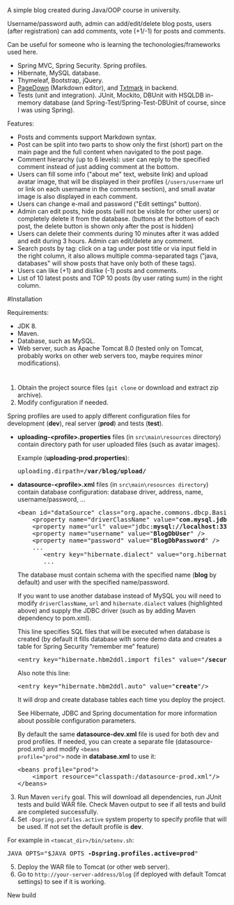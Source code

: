 A simple blog created during Java/OOP course in university.

Username/password auth, admin can add/edit/delete blog posts, users (after registration) can add comments, vote (+1/-1) for posts and comments.

Can be useful for someone who is learning the techonologies/frameworks used here.


- Spring MVC, Spring Security. Spring profiles.
- Hibernate, MySQL database.
- Thymeleaf, Bootstrap, jQuery.
- [PageDown](https://code.google.com/archive/p/pagedown/) (Markdown editor), and [Txtmark](https://github.com/rjeschke/txtmark) in backend.
- Tests (unit and integration). JUnit, Mockito, DBUnit with HSQLDB in-memory database (and Spring-Test/Spring-Test-DBUnit of course, since I was using Spring).

Features:
- Posts and comments support Markdown syntax.
- Post can be split into two parts to show only the first (short) part on the main page and the full content when navigated to the post page.
- Comment hierarchy (up to 6 levels): user can reply to the specified comment instead of just adding comment at the bottom.
- Users can fill some info ("about me" text, website link) and upload avatar image, that will be displayed in their profiles (`/users/username` url or link on each username in the comments section), and small avatar image is also displayed in each comment.
- Users can change e-mail and password ("Edit settings" button).
- Admin can edit posts, hide posts (will not be visible for other users) or completely delete it from the database. (buttons at the bottom of each post, the delete button is shown only after the post is hidden)
- Users can delete their comments during 10 minutes after it was added and edit during 3 hours. Admin can edit/delete any comment.
- Search posts by tag: click on a tag under post title or via input field in the right column, it also allows multiple comma-separated tags ("java, databases" will show posts that have only both of these tags).
- Users can like (+1) and dislike (-1) posts and comments.
- List of 10 latest posts and TOP 10 posts (by user rating sum) in the right column.


#Installation

Requirements:
- JDK 8.
- Maven.
- Database, such as MySQL.
- Web server, such as Apache Tomcat 8.0 (tested only on Tomcat, probably works on other web servers too, maybe requires minor modifications).

#

1. Obtain the project source files (`git clone` or download and extract zip archive).
2. Modify configuration if needed.

  Spring profiles are used to apply different configuration files for development (**dev**), real server (**prod**) and tests (**test**).
  
  * **uploading-&lt;profile&gt;.properties** files (in `src\main\resources` directory) contain directory path for user uploaded files (such as avatar images).

    Example (**uploading-prod.properties**):
    <pre>uploading.dirpath=<b>/var/blog/upload/</b></pre>
  * **datasource-&lt;profile&gt;.xml** files (in `src\main\resources directory`) contain database configuration: database driver, address, name, username/password, ...
  
    <pre>&lt;bean id="dataSource" class="org.apache.commons.dbcp.BasicDataSource" destroy-method="close"&gt;
        &lt;property name="driverClassName" value="<b>com.mysql.jdbc.Driver</b>" /&gt;
        &lt;property name="url" value="jdbc:<b>mysql://localhost:3306/blog</b>" /&gt;
        &lt;property name="username" value="<b>BlogDbUser</b>" /&gt;
        &lt;property name="password" value="<b>BlogDbPassword</b>" /&gt;
        ...
           &lt;entry key="hibernate.dialect" value="org.hibernate.dialect.<b>MySQL5Dialect</b>"/&gt;
           ...</pre>
           
    The database must contain schema with the specified name (**blog** by default) and user with the specified name/password.
    
    If you want to use another database instead of MySQL you will need to modify `driverClassName`, `url` and `hibernate.dialect` values (highlighted above) and supply the JDBC driver (such as by adding Maven dependency to pom.xml).

    This line specifies SQL files that will be executed when database is created (by default it fills database with some demo data and creates a table for Spring Security “remember me” feature)
    
	<pre>&lt;entry key="hibernate.hbm2ddl.import_files" value="<b>/security-tables.sql,/dummy-data.sql</b>" /&gt;</pre>

    Also note this line:
    <pre>&lt;entry key="hibernate.hbm2ddl.auto" value="<b>create</b>"/&gt;</pre>
    It will drop and create database tables each time you deploy the project.

    See Hibernate, JDBC and Spring documentation for more information about possible configuration parameters.

    By default the same **datasource-dev.xml** file is used for both dev and prod profiles. If needed, you can create a separate file (datasource-prod.xml) and modify <code>&lt;beans profile="prod"&gt;</code> node in **database.xml** to use it:
    <pre>&lt;beans profile="prod"&gt;
        &lt;import resource="classpath:/datasource-prod.xml"/&gt;
	&lt;/beans&gt;</pre>

3. Run Maven `verify` goal. This will download all dependencies, run JUnit tests and build WAR file. Check Maven output to see if all tests and build are completed successfully.
4. Set `-Dspring.profiles.active` system property to specify profile that will be used. If not set the default profile is **dev**.

  For example in `<tomcat_dir>/bin/setenv.sh`:
  <pre>JAVA_OPTS="$JAVA_OPTS <b>-Dspring.profiles.active=prod</b>"</pre>
5. Deploy the WAR file to Tomcat (or other web server).
6. Go to `http://your-server-address/blog` (if deployed with default Tomcat settings) to see if it is working.

New build
